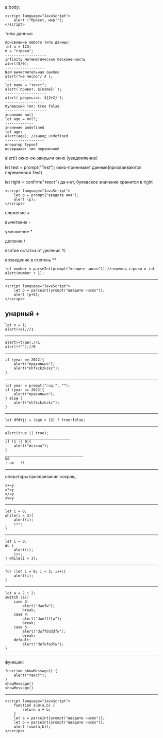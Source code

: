 в body:

	<script language="JavaScript">
		alert ("Привет, мир!");
	</script>

типы данных:

	присвоение любого типа данных:
	let n = 123;
	n = "строка";
	-------------------
	infinity математическая бесконечность
	alert(5/0);
	------------------
	NaN вычислительная ошибка
	alert("не число"/ 4 );
	------------------
	let name = "текст";
	alert(`привет, ${name}!`);
	-------------------
	alert(`результат: ${2+2}`);
	------------------
	булевский тип: true false
	-------------------
	значение null
	let age = null;
	-------------
	значение undefined
	let age;
	alert(age); //вывод undefined
	------------------
	оператор typeof
	возвращает тип переменной

alert()
окно-ок-закрыли окно (уведомление)

let test = prompt("Test");
окно-принимает данные(присваиваются переменной Test)

let right = confirm("текст")
да-нет, булевское значение хранится в right


	<script language="JavaScript">
		let p = prompt("введите имя");
		alert (p);
	</script>


сложение +

вычетание -

умножение *

деление /

взятие остатка от деления %

возведение в степень **

	let number = parseInt(prompt("введите число"));//перевод строки в int
	alert(number + 1);
________________________

	<script language="JavaScript">
		let p = parseInt(prompt("введите число"));
		alert (p+5);
	</script>


## унарный +

	let x = 1;
	alert(+x);//1
_____________________
	alert(+true);//1
	alert(+"");//0

_____________
	if (year == 2022){
		alert("правильно");
		alert("nhfkzkzkzkz");
	}
_________

	let year = prompt("год:", "");
	if (year == 2022){
		alert("правильно");
	} else {
		alert("nhfkzkzkzkz");
	}
__________
	let dfdYjj = (age > 18) ? true:false;

_____	
	alert(true || true);
	______________________________
	if (1 || 0){
		alert("истина");
	}
	____________________________________
	&&
	! не   !!

_______
операторы присваивания сокращ

	x+=y
	x*=y
	x/=y
	x%=y

___________
	let i = 0;
	while(i < 3){
		alert(i);
		i++;
	}
_________
	let i = 0;
	do {
		alert(i);
		i++;
	} while(i < 3);
_________

	for (let i = 0; i < 3; i++){
		alert(i);
	}

______________
	let a = 2 + 2;
	switch (a){
		case 3:
			alert("dwefw");
			break;
		case 4:
			alert("dweffffw");
			break;
		case 5:
			alert("dwffddddfw");
			break;
		default:
			alert("defefedfw");
	}
__________
функции:

	function showMessage() {
		alert("текст");
	}
	showMessage()
	showMessage()
______________


	<script language="JavaScript">
		function sum(a,b) {
			return a + b;
		}
		let a = parseInt(prompt("введите число"));
		let b = parseInt(prompt("введите число"));
		alert (sum(a,b));
	</script>






















































































































